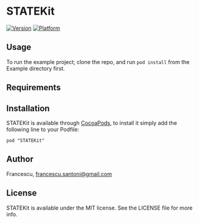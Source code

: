 # STATEKit

[![Version](http://cocoapod-badges.herokuapp.com/v/STATEKit/badge.png)](http://cocoadocs.org/docsets/STATEKit)
[![Platform](http://cocoapod-badges.herokuapp.com/p/STATEKit/badge.png)](http://cocoadocs.org/docsets/STATEKit)

## Usage

To run the example project; clone the repo, and run `pod install` from the Example directory first.

## Requirements

## Installation

STATEKit is available through [CocoaPods](http://cocoapods.org), to install
it simply add the following line to your Podfile:

    pod "STATEKit"

## Author

Francescu, francescu.santoni@gmail.com

## License

STATEKit is available under the MIT license. See the LICENSE file for more info.

